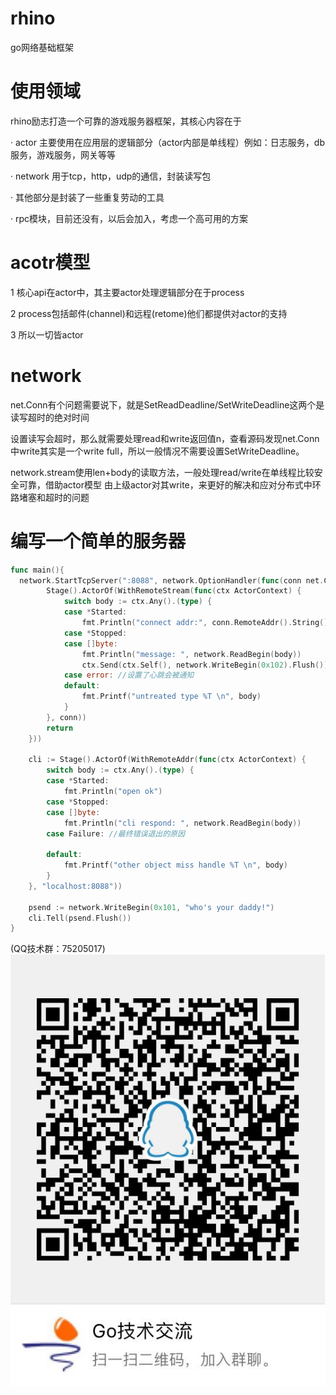 # rhino
go网络基础框架
# 使用领域
rhino励志打造一个可靠的游戏服务器框架，其核心内容在于

· actor 主要使用在应用层的逻辑部分（actor内部是单线程）例如：日志服务，db服务，游戏服务，网关等等

· network 用于tcp，http，udp的通信，封装读写包

· 其他部分是封装了一些重复劳动的工具

· rpc模块，目前还没有，以后会加入，考虑一个高可用的方案

# acotr模型
1 核心api在actor中，其主要actor处理逻辑部分在于process

2 process包括邮件(channel)和远程(retome)他们都提供对actor的支持

3 所以一切皆actor


# network
net.Conn有个问题需要说下，就是SetReadDeadline/SetWriteDeadline这两个是读写超时的绝对时间

设置读写会超时，那么就需要处理read和write返回值n，查看源码发现net.Conn中write其实是一个write full，所以一般情况不需要设置SetWriteDeadline。

network.stream使用len+body的读取方法，一般处理read/write在单线程比较安全可靠，借助actor模型 由上级actor对其write，来更好的解决和应对分布式中环路堵塞和超时的问题



# 编写一个简单的服务器
```go
func main(){
  network.StartTcpServer(":8088", network.OptionHandler(func(conn net.Conn) (err error) {
		Stage().ActorOf(WithRemoteStream(func(ctx ActorContext) {
			switch body := ctx.Any().(type) {
			case *Started:
				fmt.Println("connect addr:", conn.RemoteAddr().String())
			case *Stopped:
			case []byte:
				fmt.Println("message: ", network.ReadBegin(body))
				ctx.Send(ctx.Self(), network.WriteBegin(0x102).Flush())
			case error: //设置了心跳会被通知
			default:
				fmt.Printf("untreated type %T \n", body)
			}
		}, conn))
		return
	}))

	cli := Stage().ActorOf(WithRemoteAddr(func(ctx ActorContext) {
		switch body := ctx.Any().(type) {
		case *Started:
			fmt.Println("open ok")
		case *Stopped:
		case []byte:
			fmt.Println("cli respond: ", network.ReadBegin(body))
		case Failure: //最终错误退出的原因

		default:
			fmt.Printf("other object miss handle %T \n", body)
		}
	}, "localhost:8088"))

	psend := network.WriteBegin(0x101, "who's your daddy!")
	cli.Tell(psend.Flush())
}
```
(QQ技术群：75205017)
![75205017.jpg](image/75205017.jpg)
